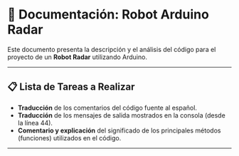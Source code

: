 # 🤖 Documentación: Robot Arduino Radar

Este documento presenta la descripción y el análisis del código para el proyecto de un **Robot Radar** utilizando Arduino.

---

## 📋 Lista de Tareas a Realizar

* **Traducción** de los comentarios del código fuente al español.
* **Traducción** de los mensajes de salida mostrados en la consola (desde la línea 44).
* **Comentario y explicación** del significado de los principales métodos (funciones) utilizados en el código.

---
